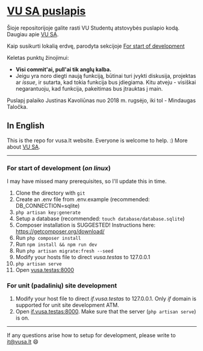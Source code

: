 # [VU SA puslapis](https://vusa.lt)

Šioje repositorijoje galite rasti VU Studentų atstovybės puslapio kodą. Daugiau apie [VU SA](https://vusa.lt/lt/apie).

Kaip susikurti lokalią erdvę, parodyta sekcijoje [For start of development](#for-start-of-development-on-linux)

Keletas punktų žinojimui:

* **Visi commit'ai, pull'ai tik anglų kalba.**
* Jeigu yra noro diegti naują funkciją, būtinai turi įvykti diskusija, projektas ar *issue*, ir sutarta, kad tokia funkcija bus įdiegiama. Kitu atveju - visiškai negarantuoju, kad funkcija, pakeitimas bus įtrauktas į main.

Puslapį palaiko Justinas Kavoliūnas nuo 2018 m. rugsėjo, iki tol - Mindaugas Taločka.

## In English

This is the repo for vusa.lt website. Everyone is welcome to help. :) More about [VU SA](https://vusa.lt/en/about).

---

### For start of development (*on linux*)

I may have missed many prerequisites, so I'll update this in time.

1. Clone the directory with `git`
2. Create an .env file from .env.example (recommended: DB_CONNECTION=sqlite)
3. `php artisan key:generate`
4. Setup a database (recommended: `touch database/database.sqlite`)
5. Composer installation is SUGGESTED! Instructions here: <https://getcomposer.org/download/>
6. Run `php composer install`
7. Run `npm install && npm run dev`
8. Run `php artisan migrate:fresh --seed`
9. Modify your hosts file to direct *vusa.testas* to 127.0.0.1
10. `php artisan serve`
11. Open [vusa.testas:8000](http://vusa.testas:8000)

### For unit (padalinių) site development

1. Modify your host file to direct *if.vusa.testas* to 127.0.0.1. Only *if* domain is supported for unit site development ATM.
2. Open [if.vusa.testas:8000](http://if.vusa.testas:8000). Make sure that the server (`php artisan serve`) is on.

---

If any questions arise how to setup for development, please write to it@vusa.lt :smile:
